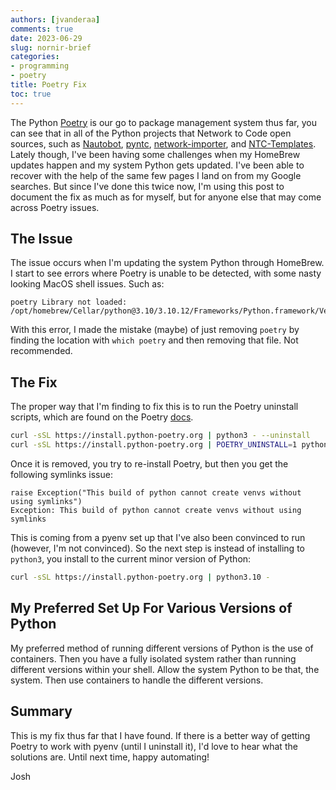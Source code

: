 ```yaml
---
authors: [jvanderaa]
comments: true
date: 2023-06-29
slug: nornir-brief
categories:
- programming
- poetry
title: Poetry Fix
toc: true
---
```


The Python [Poetry](https://python-poetry.org/) is our go to package management system thus far, you can see that in all of the Python projects that Network to Code open sources, such as [Nautobot](https://docs.nautobot.com/projects/core/en/stable/), [pyntc](https://pyntc.readthedocs.io/en/latest/user/lib_overview/), [network-importer](https://github.com/networktocode/network-importer), and [NTC-Templates](https://github.com/networktocode/ntc-templates). Lately though, I've been having some challenges when my HomeBrew updates happen and my system Python gets updated. I've been able to recover with the help of the same few pages I land on from my Google searches. But since I've done this twice now, I'm using this post to document the fix as much as for myself, but for anyone else that may come across Poetry issues.

<!-- more -->

## The Issue

The issue occurs when I'm updating the system Python through HomeBrew. I start to see errors where Poetry is unable to be detected, with some nasty looking MacOS shell issues. Such as:

```
poetry Library not loaded: /opt/homebrew/Cellar/python@3.10/3.10.12/Frameworks/Python.framework/Versions/3.10/Python
```

With this error, I made the mistake (maybe) of just removing `poetry` by finding the location with `which poetry` and then removing that file. Not recommended.

## The Fix

The proper way that I'm finding to fix this is to run the Poetry uninstall scripts, which are found on the Poetry [docs](https://python-poetry.org/docs/).

```bash
curl -sSL https://install.python-poetry.org | python3 - --uninstall
curl -sSL https://install.python-poetry.org | POETRY_UNINSTALL=1 python3 -
```

Once it is removed, you try to re-install Poetry, but then you get the following symlinks issue:

```
raise Exception("This build of python cannot create venvs without using symlinks")
Exception: This build of python cannot create venvs without using symlinks
```

This is coming from a pyenv set up that I've also been convinced to run (however, I'm not convinced). So the next step is instead of installing to `python3`, you install to the current minor version of Python:

```bash 
curl -sSL https://install.python-poetry.org | python3.10 -
```

## My Preferred Set Up For Various Versions of Python

My preferred method of running different versions of Python is the use of containers. Then you have a fully isolated system rather than running different versions within your shell. Allow the system Python to be that, the system. Then use containers to handle the different versions.

## Summary

This is my fix thus far that I have found. If there is a better way of getting Poetry to work with pyenv (until I uninstall it), I'd love to hear what the solutions are. Until next time, happy automating!

Josh